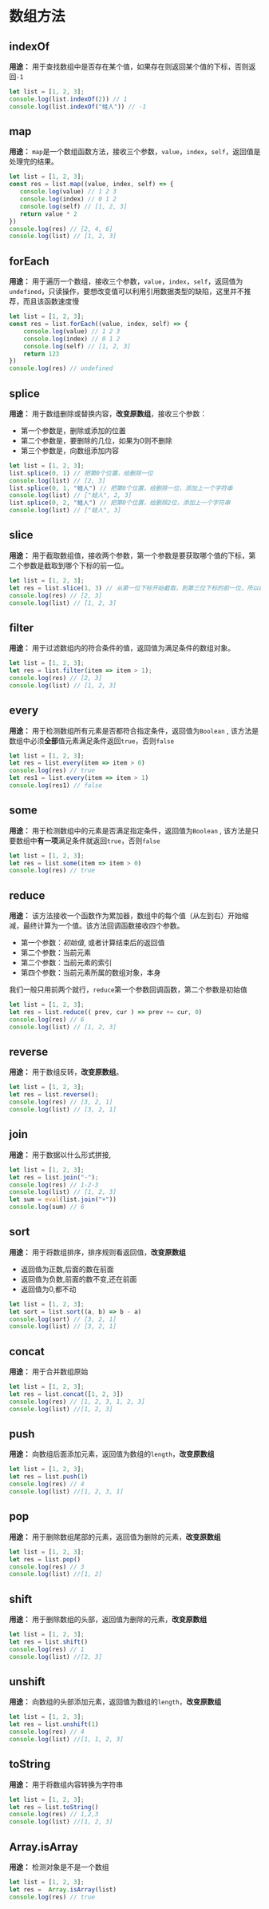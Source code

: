 # 数组方法
## indexOf
**用途：** 用于查找数组中是否存在某个值，如果存在则返回某个值的下标，否则返回`-1`
```javascript
let list = [1, 2, 3];
console.log(list.indexOf(2)) // 1
console.log(list.indexOf("蛙人")) // -1
```
## map
**用途：** `map`是一个数组函数方法，接收三个参数，`value`，`index`，`self`，返回值是处理完的结果。
```javascript
let list = [1, 2, 3];
const res = list.map((value, index, self) => {
   console.log(value) // 1 2 3
   console.log(index) // 0 1 2
   console.log(self) // [1, 2, 3]
   return value * 2
})
console.log(res) // [2, 4, 6]
console.log(list) // [1, 2, 3]
```
## forEach
**用途：** 用于遍历一个数组，接收三个参数，`value`，`index`，`self`，返回值为`undefined`，只读操作，要想改变值可以利用引用数据类型的缺陷，这里并不推荐，而且该函数速度慢
```javascript
let list = [1, 2, 3];
const res = list.forEach((value, index, self) => {
    console.log(value) // 1 2 3
    console.log(index) // 0 1 2
    console.log(self) // [1, 2, 3]
    return 123
})
console.log(res) // undefined
```
## splice
**用途：** 用于数组删除或替换内容，**改变原数组**，接收三个参数：

- 第一个参数是，删除或添加的位置
- 第二个参数是，要删除的几位，如果为0则不删除
- 第三个参数是，向数组添加内容
```javascript
let list = [1, 2, 3];
list.splice(0, 1) // 把第0个位置，给删除一位
console.log(list) // [2, 3]
list.splice(0, 1, "蛙人") // 把第0个位置，给删除一位，添加上一个字符串
console.log(list) // ["蛙人", 2, 3]
list.splice(0, 2, "蛙人") // 把第0个位置，给删除2位，添加上一个字符串
console.log(list) // ["蛙人", 3]
```
## slice
**用途：** 用于截取数组值，接收两个参数，第一个参数是要获取哪个值的下标，第二个参数是截取到哪个下标的前一位。
```javascript
let list = [1, 2, 3];
let res = list.slice(1, 3) // 从第一位下标开始截取，到第三位下标的前一位，所以截取出来就是 [2, 3]
console.log(res) // [2, 3]
console.log(list) // [1, 2, 3]
```
## filter
**用途：** 用于过滤数组内的符合条件的值，返回值为满足条件的数组对象。
```javascript
let list = [1, 2, 3];
let res = list.filter(item => item > 1);
console.log(res) // [2, 3]
console.log(list) // [1, 2, 3]
```
## every
**用途：** 用于检测数组所有元素是否都符合指定条件，返回值为`Boolean` , 该方法是数组中必须**全部**值元素满足条件返回`true`，否则`false`
```javascript
let list = [1, 2, 3];
let res = list.every(item => item > 0)
console.log(res) // true
let res1 = list.every(item => item > 1)
console.log(res1) // false
```
## some
**用途：** 用于检测数组中的元素是否满足指定条件，返回值为`Boolean`  , 该方法是只要数组中**有一项**满足条件就返回`true`，否则`false`
```javascript
let list = [1, 2, 3];
let res = list.some(item => item > 0)
console.log(res) // true
```
## reduce
**用途：** 该方法接收一个函数作为累加器，数组中的每个值（从左到右）开始缩减，最终计算为一个值。该方法回调函数接收四个参数。

- 第一个参数：_初始值_, 或者计算结束后的返回值
- 第二个参数：当前元素
- 第二个参数：当前元素的索引
- 第四个参数：当前元素所属的数组对象，本身

我们一般只用前两个就行，`reduce`第一个参数回调函数，第二个参数是初始值
```javascript
let list = [1, 2, 3];
let res = list.reduce(( prev, cur ) => prev += cur, 0)
console.log(res) // 6
console.log(list) // [1, 2, 3]
```
## reverse
**用途：** 用于数组反转，**改变原数组**。
```javascript
let list = [1, 2, 3];
let res = list.reverse();
console.log(res) // [3, 2, 1]
console.log(list) // [3, 2, 1]
```
## join
**用途：** 用于数据以什么形式拼接,
```javascript
let list = [1, 2, 3];
let res = list.join("-");
console.log(res) // 1-2-3
console.log(list) // [1, 2, 3]
let sum = eval(list.join("+"))
console.log(sum) // 6
```
## sort
**用途：** 用于将数组排序，排序规则看返回值，**改变原数组**

- 返回值为正数,后面的数在前面
- 返回值为负数,前面的数不变,还在前面
- 返回值为0,都不动
```javascript
let list = [1, 2, 3];
let sort = list.sort((a, b) => b - a)
console.log(sort) // [3, 2, 1]
console.log(list) // [3, 2, 1]
```
## concat
**用途：** 用于合并数组原始
```javascript
let list = [1, 2, 3];
let res = list.concat([1, 2, 3])
console.log(res) // [1, 2, 3, 1, 2, 3]
console.log(list) //[1, 2, 3]
```
## push
**用途：** 向数组后面添加元素，返回值为数组的`length`，**改变原数组**
```javascript
let list = [1, 2, 3];
let res = list.push(1)
console.log(res) // 4
console.log(list) //[1, 2, 3, 1]
```
## pop
**用途：** 用于删除数组尾部的元素，返回值为删除的元素，**改变原数组**
```javascript
let list = [1, 2, 3];
let res = list.pop()
console.log(res) // 3
console.log(list) //[1, 2]
```
## shift
**用途：** 用于删除数组的头部，返回值为删除的元素，**改变原数组**
```javascript
let list = [1, 2, 3];
let res = list.shift()
console.log(res) // 1
console.log(list) //[2, 3]
```
## unshift
**用途：** 向数组的头部添加元素，返回值为数组的`length`，**改变原数组**
```javascript
let list = [1, 2, 3];
let res = list.unshift(1)
console.log(res) // 4
console.log(list) //[1, 1, 2, 3]
```
## toString
**用途：** 用于将数组内容转换为字符串
```javascript
let list = [1, 2, 3];
let res = list.toString()
console.log(res) // 1,2,3
console.log(list) //[1, 2, 3]
```
## Array.isArray
**用途：** 检测对象是不是一个数组
```javascript
let list = [1, 2, 3];
let res =  Array.isArray(list)
console.log(res) // true
```